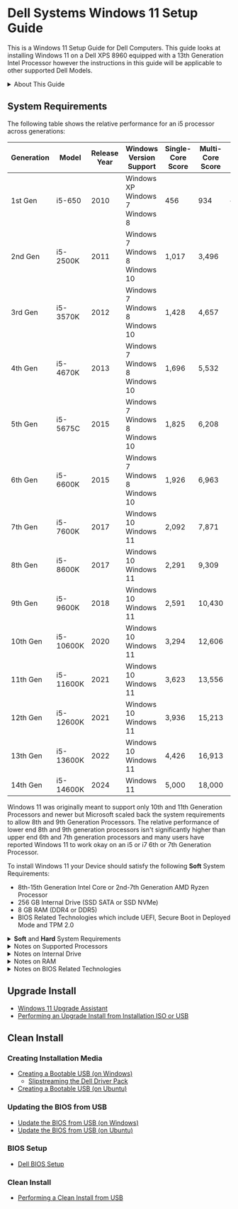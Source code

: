 # Dell Systems Windows 11 Setup Guide

This is a Windows 11 Setup Guide for Dell Computers. This guide looks at installing Windows 11 on a Dell XPS 8960 equipped with a 13th Generation Intel Processor however the instructions in this guide will be applicable to other supported Dell Models.

<details>
<summary>About This Guide</summary>

> This guide is **NOT** official Dell or Microsoft Documentation. I do not work for either company however have been recognised by both companies for my expertise. I was recognised by Dell as a Dell Community Rockstar and by Microsoft as a Microsoft MVP.

> If you found this GitHub repository useful. Please star it on GitHub so it gets promoted to more people.

</details>

## System Requirements

The following table shows the relative performance for an i5 processor across generations:

| Generation | Model        | Release Year | Windows Version Support                 | Single-Core Score | Multi-Core Score | Single-Core Increase | Multi-Core Increase |
|------------|-------------|-------------|----------------------------------------|-----------------|-----------------|-------------------|------------------|
| 1st Gen    | i5-650      | 2010        | Windows XP<br>Windows 7<br>Windows 8 | 456             | 934             | —                 | —                |
| 2nd Gen    | i5-2500K    | 2011        | Windows 7<br>Windows 8<br>Windows 10  | 1,017           | 3,496           | 2.23x             | 3.74x            |
| 3rd Gen    | i5-3570K    | 2012        | Windows 7<br>Windows 8<br>Windows 10  | 1,428           | 4,657           | 3.13x             | 4.98x            |
| 4th Gen    | i5-4670K    | 2013        | Windows 7<br>Windows 8<br>Windows 10  | 1,696           | 5,532           | 3.72x             | 5.92x            |
| 5th Gen    | i5-5675C    | 2015        | Windows 7<br>Windows 8<br>Windows 10  | 1,825           | 6,208           | 4.00x             | 6.64x            |
| 6th Gen    | i5-6600K    | 2015        | Windows 7<br>Windows 8<br>Windows 10  | 1,926           | 6,963           | 4.23x             | 7.45x            |
| 7th Gen    | i5-7600K    | 2017        | Windows 10<br>Windows 11              | 2,092           | 7,871           | 4.59x             | 8.43x            |
| 8th Gen    | i5-8600K    | 2017        | Windows 10<br>Windows 11              | 2,291           | 9,309           | 5.02x             | 9.96x            |
| 9th Gen    | i5-9600K    | 2018        | Windows 10<br>Windows 11              | 2,591           | 10,430          | 5.68x             | 11.16x           |
| 10th Gen   | i5-10600K   | 2020        | Windows 10<br>Windows 11              | 3,294           | 12,606          | 7.23x             | 13.50x           |
| 11th Gen   | i5-11600K   | 2021        | Windows 10<br>Windows 11              | 3,623           | 13,556          | 7.96x             | 14.52x           |
| 12th Gen   | i5-12600K   | 2021        | Windows 10<br>Windows 11              | 3,936           | 15,213          | 8.63x             | 16.28x           |
| 13th Gen   | i5-13600K   | 2022        | Windows 10<br>Windows 11              | 4,426           | 16,913          | 9.70x             | 18.09x           |
| 14th Gen   | i5-14600K   | 2024        | Windows 11                            | 5,000           | 18,000          | 10.96x            | 19.28x           |

Windows 11 was originally meant to support only 10th and 11th Generation Processors and newer but Microsoft scaled back the system requirements to allow 8th and 9th Generation Processors. The relative performance of lower end 8th and 9th generation processors isn't significantly higher than upper end 6th and 7th generation processors and many users have reported Windows 11 to work okay on an i5 or i7 6th or 7th Generation Processor.

To install Windows 11 your Device should satisfy the following **Soft** System Requirements:

* 8th-15th Generation Intel Core or 2nd-7th Generation AMD Ryzen Processor
* 256 GB Internal Drive (SSD SATA or SSD NVMe)
* 8 GB RAM (DDR4 or DDR5)
* BIOS Related Technologies which include UEFI, Secure Boot in Deployed Mode and TPM 2.0

<details>
<summary><b>Soft</b> and <b>Hard</b> System Requirements</summary>

> Microsoft have two levels of System Requirements for Windows 11 *Soft* and *Hard*.

> The **Soft** System Requirements are:

> * 8th-15th Generation Intel Core or 2nd-7th Generation AMD Ryzen Processor
> * 256 GB Internal Drive (SSD SATA or SSD NVMe)
> * 8 GB RAM (DDR4 or DDR5)
> * BIOS Related Technologies which include UEFI, Secure Boot in Deployed Mode and TPM 2.0

> The **Hard** System Requirements relax the processor, memory and TPM requirement:

> * 6th-7th Generation Intel Core or 1st Generation AMD Ryzen Processor
> * 4 GB RAM (DDR4 or DDR5)
> * BIOS Related Technologies which include UEFI, Secure Boot in Deployed Mode with TPM 1.2

> Microsoft have set up Windows 11 Installation Media to allow Clean Installation on a Device that meets **Hard** requirements, as a user who is performing a Clean installation usually has more technical knowledge and acknowledge the risks.

> Microsoft have set up the Windows 11 Upgrade Install to block an Upgrade Installation on a Device that meets **Hard** requirements as Clean installation which prevents accidental upgrades on Devices that Microsoft don't fully support.The upgrade install can be carried out after the user applies a registry edit outlined by Microsoft [Microsoft: Other Ways to Install Windows 11](https://support.microsoft.com/en-gb/windows/ways-to-install-windows-11-e0edbbfb-cfc5-4011-868b-2ce77ac7c70e). Once again a user that can edit the registry usually has more technical knowledge and acknowledge the risks.

> **In Microsoft's article, Microsoft state that they do not recommend installing Windows 11 on an unsupported device and that they are not liable if your device does not work properly. Essentially all of these systems are out of warranty and there is no official support offered by Microsoft or Device Manufacturers.**

</details>

<details>
<summary>Notes on Supported Processors</summary>

> The minimum generation of Intel processor in Microsoft's *Soft* Requirement is an 8th Generation (Q4 2017 and newer):

> * [Microsoft: Supported Intel Processors for Windows 11 (22H2-24H2)](https://learn.microsoft.com/en-us/windows-hardware/design/minimum/supported/windows-11-22h2-supported-intel-processors).

> The minimum generation of AMD processor in Microsoft's *Hard* Requirement is 2nd Generation Ryzen (2018 and newer):

> * [Microsoft: Supported AMD Processors for Windows 11 (22H2-24H2)](https://learn.microsoft.com/en-us/windows-hardware/design/minimum/supported/windows-11-supported-amd-processors).

> The *Soft* Requirement processor list only accounts for the date of manufacturer of the processor and not the processors overall capabilities:

> * The Intel Celeron N4000 manufactured at the same time as 8th Core Generation Processors for example is a low end processor that is listed in Microsoft's *Soft* Requirements. This processor as a consequence has worse specifications than a high end 6th or 7th Generation Processor. A comparison can be made on Intel's website [Intel: N4000 vs i3-6100T](https://ark.intel.com/content/www/us/en/ark/compare.html?productIds=88200,128988). It therefore passes the *Hard* System Requirements.

</details>

<details>
<summary>Notes on Internal Drive</summary>

> In my testing Windows 11 performs acceptably on a system with a SSD internal drive and is so slow that it is practically unusable on a system with a HDD internal drive because a HDD has a much slower access time. 

> 500 GB SSDs are now very affordable and any HDD should be replaced before attempted installation of Windows 11.

> Look at your Device's Service Manual, to see how hard it is to access the internal drive and to check if the internal drive is replaceable or soldered onto the motherboard (this is not normally done with hard drives which are bulkier). [Dell: Manuals](https://www.dell.com/support/home/en-uk?app=manuals).

</details>

<details>
<summary>Notes on RAM</summary>

> Any Device, including Device's which only satisfy *Hard* System Requirements should be using DDR4 or DDR5 RAM. Ideally the Device should be equipped with 8 GB or RAM or superior, satisfying the *Soft* requirement, although the *Hard* minimum requirement is 4 GB.

> A Device with DDR3 or earlier will be too slow to run Windows 11.

> Look at your Device's Service Manual, to see how hard it is to access the memory module and to check if the memory module is replaceable or soldered onto the motherboard. [Dell: Manuals](https://www.dell.com/support/home/en-uk?app=manuals).

</details>

<details>
<summary>Notes on BIOS Related Technologies</summary>

> The Basic Input Output System (BIOS) is a program that is pre-installed on a device motherboard. It is responsible for initialising and testing a device's components, loading the operating system, and managing data flow between the operating system and other devices.

> Unified Extensive Firmware Interface (UEFI) was first implemented in 2011 and is essentially a feature rich version of BIOS. The term BIOS and UEFI are normally used interchangeably and pre-UEFI Device's have a "Legacy BIOS" which is below Windows 11 *Hard* System Requirements. 

> A number of UEFI features were developed with Windows 8 in 2012:
> * The Advanced Configuration and Power Interface (ACPI) Table within the devices firmware is used to embed an OEM product key.
> * Secure Boot only allows a signed bootloader to Boot, greatly reducing the effect of preboot ransomware which previously commonly hijacked a Windows OS.
> * Trusted Platform Module (TPM) which is used to ensure that an operating system and firmware is authentic and is used to store device sensitive information like passwords, encryption keys, and fingerprints.

> In late 2020 a major BootHole vulnerability (CVE-2020-10713) was discovered which effectively allowed hackers to bypass SecureBoot: 
> * Devices with 5th Generation Intel Processors and newer were addressed BIOS Updates to address this security vulnerability. These Device's should all have a BIOS Date that is in 2021 or later that addresses this exploit.
> * Devices with older firmware were end of life and never patched and so effectively no longer have Secure Boot. These devices are incompatible with Windows 11 *Hard* System Requirements.

</details>

## Upgrade Install

* [Windows 11 Upgrade Assistant](./upgrade_assistant/readme.md)
* [Performing an Upgrade Install from Installation ISO or USB](./upgrade_from_installation_media/readme.md)

## Clean Install

### Creating Installation Media

* [Creating a Bootable USB (on Windows)](./bootable_usb_windows/readme.md)
    * [Slipstreaming the Dell Driver Pack](./bootable_usb_windows/slipstream_powershell)
* [Creating a Bootable USB (on Ubuntu)](./bootable_usb_ubuntu/readme.md)

### Updating the BIOS from USB

* [Update the BIOS from USB (on Windows)](./bios_update_usb_windows/readme.md)
* [Update the BIOS from USB (on Ubuntu)](./bios_update_usb_ubuntu/readme.md)

### BIOS Setup

* [Dell BIOS Setup](./bios_setup/readme.md)

### Clean Install

* [Performing a Clean Install from USB](./clean_install/readme.md)
